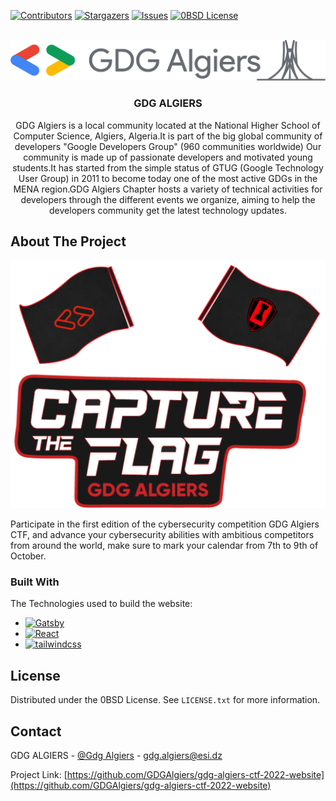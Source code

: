 <!-- PROJECT SHIELDS -->

[![Contributors][contributors-shield]][contributors-url]
[![Stargazers][stars-shield]][stars-url]
[![Issues][issues-shield]][issues-url]
[![0BSD License][license-shield]][license-url]

<!-- PROJECT LOGO -->
<br />
<div align="center">
  <a href="https://github.com/othneildrew/Best-README-Template">
    <img src="src/images/GDG-LOGO.png" alt="Logo" >
  </a>

  <h3 align="center">GDG ALGIERS</h3>

  <p align="center">
    GDG Algiers is a local community located at the National Higher School of Computer Science, Algiers, Algeria.It is part of the big global community of developers "Google Developers Group" (960 communities worldwide) Our community is made up of passionate developers and motivated young students.It has started from the simple status of GTUG (Google Technology User Group) in 2011 to become today one of the most active GDGs in the MENA region.GDG Algiers Chapter hosts a variety of technical activities for developers through the different events we organize, aiming to help the developers community get the latest technology updates.
    <br />
</div>

<!-- ABOUT THE PROJECT -->

## About The Project

[![GDG-ALGERS-CTF][product-screenshot]](src/images/127.0.0.1_8000_.png)

Participate in the first edition of the cybersecurity competition GDG Algiers CTF, and advance your cybersecurity abilities with ambitious competitors from around the world, make sure to mark your calendar from 7th to 9th of October.


### Built With

The Technologies used to build the website:

-   [![Gatsby][gatsby.js]][gatsby-url]
-   [![React][react.js]][react-url]
-   [![tailwindcss][tailwindcss.com]][tailwindcss-url]


<!-- LICENSE -->

## License

Distributed under the 0BSD License. See `LICENSE.txt` for more information.


<!-- CONTACT -->

## Contact

GDG ALGIERS - [@Gdg Algiers](https://twitter.com/gdg_algiers) - gdg.algiers@esi.dz

Project Link: [https://github.com/GDGAlgiers/gdg-algiers-ctf-2022-website](https://github.com/GDGAlgiers/gdg-algiers-ctf-2022-website)


<!-- MARKDOWN LINKS & IMAGES -->

[contributors-shield]: https://img.shields.io/github/contributors/othneildrew/Best-README-Template.svg?style=for-the-badge
[contributors-url]: https://github.com/GDGAlgiers/gdg-algiers-ctf-2022-website/graphs/contributors
[stars-shield]: https://img.shields.io/github/stars/othneildrew/Best-README-Template.svg?style=for-the-badge
[stars-url]: https://github.com/GDGAlgiers/gdg-algiers-ctf-2022-website
[issues-shield]: https://img.shields.io/github/issues/othneildrew/Best-README-Template.svg?style=for-the-badge
[issues-url]: https://github.com/GDGAlgiers/gdg-algiers-ctf-2022-website/issues
[license-shield]: https://img.shields.io/github/license/othneildrew/Best-README-Template.svg?style=for-the-badge
[license-url]: https://github.com/GDGAlgiers/gdg-algiers-ctf-2022-website/blob/main/LICENSE
[product-screenshot]: src/images/hero-img.png
[gatsby.js]: https://img.shields.io/badge/gatsby-000000?style=for-the-badge&logo=gatsby&logoColor=white
[gatsby-url]: https://www.gatsbyjs.com
[react.js]: https://img.shields.io/badge/React-20232A?style=for-the-badge&logo=react&logoColor=61DAFB
[react-url]: https://reactjs.org/
[tailwindcss.com]: https://img.shields.io/badge/tailwindcss-20232A?style=for-the-badge&logo=tailwindcss&logoColor=61DAFB
[tailwindcss-url]: https://tailwindcss.com
